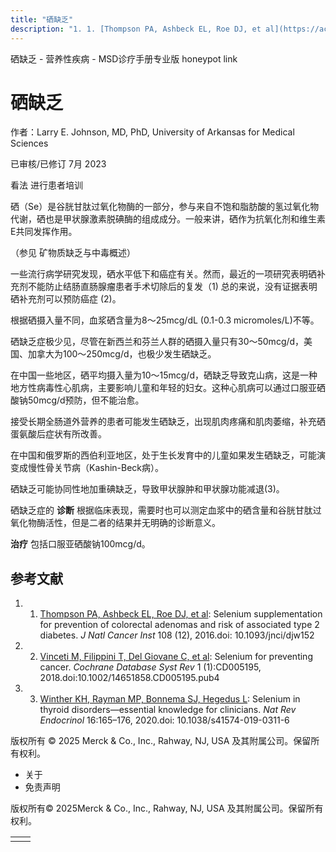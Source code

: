 ```yaml
---
title: "硒缺乏"
description: "1. 1. [Thompson PA, Ashbeck EL, Roe DJ, et al](https://academic.oup.com/jnci/article/108/12/djw152/2706924?login=false): Selenium supplementation for prevention of colorectal adenomas and risk of associated type 2 diabetes. _J Natl Cancer Inst_ 108 (12), 2016.doi: 10.1093/jnci/djw152"
---
```


﻿硒缺乏 \- 营养性疾病 \- MSD诊疗手册专业版 honeypot link

# 硒缺乏

作者：Larry E. Johnson, MD, PhD, University of Arkansas for Medical Sciences

已审核/已修订 7月 2023

看法 进行患者培训

硒（Se）是谷胱甘肽过氧化物酶的一部分，参与来自不饱和脂肪酸的氢过氧化物代谢，硒也是甲状腺激素脱碘酶的组成成分。一般来讲，硒作为抗氧化剂和维生素E共同发挥作用。

（参见 矿物质缺乏与中毒概述）

一些流行病学研究发现，硒水平低下和癌症有关。然而，最近的一项研究表明硒补充剂不能防止结肠直肠腺瘤患者手术切除后的复发（1) 总的来说，没有证据表明硒补充剂可以预防癌症 (2)。

根据硒摄入量不同，血浆硒含量为8～25mcg/dL (0.1-0.3 micromoles/L)不等。

硒缺乏症极少见，尽管在新西兰和芬兰人群的硒摄入量只有30～50mcg/d，美国、加拿大为100～250mcg/d，也极少发生硒缺乏。

在中国一些地区，硒平均摄入量为10～15mcg/d，硒缺乏导致克山病，这是一种地方性病毒性心肌病，主要影响儿童和年轻的妇女。这种心肌病可以通过口服亚硒酸钠50mcg/d预防，但不能治愈。

接受长期全肠道外营养的患者可能发生硒缺乏，出现肌肉疼痛和肌肉萎缩，补充硒蛋氨酸后症状有所改善。

在中国和俄罗斯的西伯利亚地区，处于生长发育中的儿童如果发生硒缺乏，可能演变成慢性骨关节病（Kashin-Beck病）。

硒缺乏可能协同性地加重碘缺乏，导致甲状腺肿和甲状腺功能减退(3)。

硒缺乏症的 **诊断** 根据临床表现，需要时也可以测定血浆中的硒含量和谷胱甘肽过氧化物酶活性，但是二者的结果并无明确的诊断意义。

**治疗** 包括口服亚硒酸钠100mcg/d。

## 参考文献

1. 1. [Thompson PA, Ashbeck EL, Roe DJ, et al](https://academic.oup.com/jnci/article/108/12/djw152/2706924?login=false): Selenium supplementation for prevention of colorectal adenomas and risk of associated type 2 diabetes. _J Natl Cancer Inst_ 108 (12), 2016.doi: 10.1093/jnci/djw152

2. 2. [Vinceti M, Filippini T, Del Giovane C, et al](https://www.cochranelibrary.com/cdsr/doi/10.1002/14651858.CD005195.pub4/full): Selenium for preventing cancer. _Cochrane Database Syst Rev_ 1 (1):CD005195, 2018.doi:10.1002/14651858.CD005195.pub4

3. 3. [Winther KH, Rayman MP, Bonnema SJ, Hegedus L](https://pubmed.ncbi.nlm.nih.gov/32001830/): Selenium in thyroid disorders—essential knowledge for clinicians. _Nat Rev Endocrinol_ 16:165–176, 2020.doi: 10.1038/s41574-019-0311-6




版权所有 © 2025
Merck & Co., Inc., Rahway, NJ, USA 及其附属公司。保留所有权利。

- 关于
- 免责声明

版权所有© 2025Merck & Co., Inc., Rahway, NJ, USA 及其附属公司。保留所有权利。

|     |     |
| --- | --- |
|  |  |